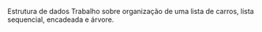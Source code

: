 Estrutura de dados 
Trabalho sobre organização de uma lista de carros, lista sequencial, encadeada e árvore.
